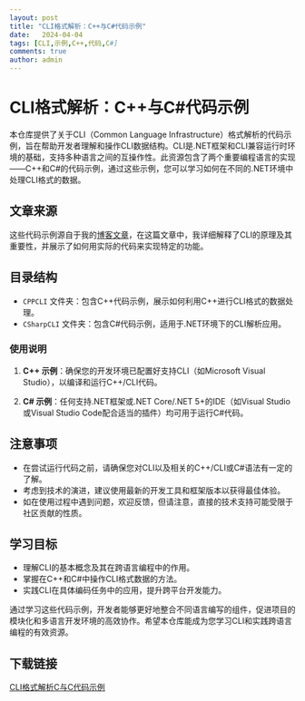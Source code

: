 ```yaml
---
layout: post
title: "CLI格式解析：C++与C#代码示例"
date:   2024-04-04
tags: [CLI,示例,C++,代码,C#]
comments: true
author: admin
---
```

# CLI格式解析：C++与C#代码示例

本仓库提供了关于CLI（Common Language Infrastructure）格式解析的代码示例，旨在帮助开发者理解和操作CLI数据结构。CLI是.NET框架和CLI兼容运行时环境的基础，支持多种语言之间的互操作性。此资源包含了两个重要编程语言的实现——C++和C#的代码示例，通过这些示例，您可以学习如何在不同的.NET环境中处理CLI格式的数据。

## 文章来源

这些代码示例源自于我的[博客文章](https://blog.csdn.net/qqqcheng_/article/details/105225657?spm=1001.2014.3001.5501)，在这篇文章中，我详细解释了CLI的原理及其重要性，并展示了如何用实际的代码来实现特定的功能。

## 目录结构

- `CPPCLI` 文件夹：包含C++代码示例，展示如何利用C++进行CLI格式的数据处理。
- `CSharpCLI` 文件夹：包含C#代码示例，适用于.NET环境下的CLI解析应用。

### 使用说明

1. **C++ 示例**：确保您的开发环境已配置好支持CLI（如Microsoft Visual Studio），以编译和运行C++/CLI代码。
   
2. **C# 示例**：任何支持.NET框架或.NET Core/.NET 5+的IDE（如Visual Studio或Visual Studio Code配合适当的插件）均可用于运行C#代码。

## 注意事项

- 在尝试运行代码之前，请确保您对CLI以及相关的C++/CLI或C#语法有一定的了解。
- 考虑到技术的演进，建议使用最新的开发工具和框架版本以获得最佳体验。
- 如在使用过程中遇到问题，欢迎反馈，但请注意，直接的技术支持可能受限于社区贡献的性质。

## 学习目标

- 理解CLI的基本概念及其在跨语言编程中的作用。
- 掌握在C++和C#中操作CLI格式数据的方法。
- 实践CLI在具体编码任务中的应用，提升跨平台开发能力。

通过学习这些代码示例，开发者能够更好地整合不同语言编写的组件，促进项目的模块化和多语言开发环境的高效协作。希望本仓库能成为您学习CLI和实践跨语言编程的有效资源。

## 下载链接

[CLI格式解析C与C代码示例](https://pan.quark.cn/s/b115ffdbd4bf)